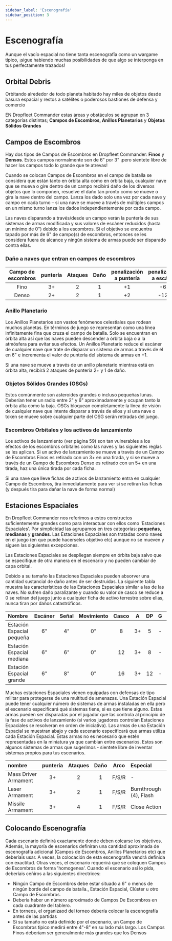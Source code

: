 ```yaml
---
sidebar_label: 'Escenografía'
sidebar_position: 3
---
```


# Escenografía

Aunque el vacío espacial no tiene tanta escenografía como un wargame típico, ¡sigue habiendo muchas posibilidades de que algo se interponga en tus perfectamente trazados!

## Orbital Debris

Orbitando alrededor de todo planeta habitado hay miles de objetos desde basura espacial y restos a satélites o poderosos bastiones de defensa y comercio

EN Dropfleet Commander estas áreas y obstáculos se agrupan en 3 categorías distintas; **Campos de Escombros, Anillos Planetarios** y **Objetos Sólidos Grandes**

## Campos de Escombros

Hay dos tipos de Campos de Escombros en Dropfleet Commander: **Finos** y **Densos**. Estos campos normalmente son de 6" por 3" ¡pero sientete libre de hacer los campos todo lo grande que te atrevas! 

Cuando se colocan Campos de Escombros en el campo de batalla se considera que están tanto en órbita alta como en órbita baja, cualquier nave que se mueva o gire dentro de un campo recibirá daño de los diversos objetos que lo componen, resuelve el daño tan pronto como se mueve o gira la nave dentro del campo. Lanza los dado solo una vez por cada nave y campo en cada turno – si una nave se mueve a través de múltiples campos en un mismo turno lanza los dados independientemente por cada campo.

Las naves disparando a través/desde un campo verán la puntería de sus sistemas de armas modificada y sus valores de escáner reducidos (hasta un mínimo de 0") debido a los escombros. Si el objetivo se encuentra tapado por más de 6" de campo(s) de escombros, entonces se les considera fuera de alcance y ningún sistema de armas puede ser disparado contra ellas.

### Daño a naves que entran en campos de escombros

|Campo de escombros|puntería|Ataques|Daño|penalización a puntería|penalización a escáner|
| :-: | :-: | :-: | :-: | :-: | :-: |
|Fino|3+|2|1|+1|-6"|
|Denso|2+|2|1|+2|-12"|

### Anillo Planetario

Los Anillos Planetarios son vastos fenómenos celestiales que rodean muchos planetas. En términos de juego se representan como una línea infinitamente fina que cruza el campo de batalla. Solo se encuentran en órbita alta así que las naves pueden descender a órbita baja o a la atmósfera para evitar sus efectos. Un Anillos Planetario reduce el escáner de cualquier nave que trate de disparar un sistema de armas a través de él en 6" e incrementa el valor de puntería del sistema de armas en +1.  

Si una nave se mueve a través de un anillo planetario mientras está en órbita alta, recibirá 2 ataques de puntería 2+ y 1 de daño.

### Objetos Sólidos Grandes (OSGs)

Estos comúnmente son asteroides grandes o incluso pequeñas lunas. Deberían tener un radio entre 2" y 6" aproximadamente y ocupan tanto la órbita alta como la baja. OSGs bloquean completamente la línea de visión de cualquier nave que intente disparar a través de ellos y si una nave o token se mueve sobre cualquier parte del OSG serán retiradas del juego.

### Escombros Orbitales y los activos de lanzamiento

Los activos de lanzamiento (ver página 59) son tan vulnerables a los efectos de los escombros orbitales como las naves y las siguientes reglas se les aplican. Si un activo de lanzamiento se mueve a través de un Campo de Escombros Finos es retirado con un 3+ en una tirada, y si se mueve a través de un Campo de Escombros Denso es retirado con un 5+ en una tirada, haz una única tirada por cada ficha.

Si una nave que lleve fichas de activos de lanzamiento entra en cualquier Campo de Escombros, tira inmediatamente para ver si se retiran las fichas (y después tira para dañar la nave de forma normal)

## Estaciones Espaciales

En Dropfleet Commander nos referimos a estos constructos suficientemente grandes como para interactuar con ellos como 'Estaciones Espaciales'. Por simplicidad las agrupamos en tres categorías: **pequeñas**, **medianas** y **grandes**. Las Estaciones Espaciales son tratadas como naves en el juego (en que puede hacerseles objetivo etc) aunque no se mueven y siguen las siguientes excepciones.

Las Estaciones Espaciales se despliegan siempre en órbita baja salvo que se especifique de otra manera en el escenario y no pueden cambiar de capa orbital.

Debido a su tamaño las Estaciones Espaciales pueden absorver una cantidad sustancial de daño antes de ser destruidas. La siguiente tabla muestra las características de las Estaciones Espaciales similar a las de las naves. No sufren daño paralizante y cuando su valor de casco se reduce a 0 se retiran del juego junto a cualquier ficha de activo terrestre sobre ellas, nunca tiran por daños catastróficos.

|Nombre|Escáner|Señal|Movimiento|Casco|A|DP|G|T|Especial|
| :- | :-: | :-: | :-: | :-: | :-: | :-: | :-: | :-: | :- |
|Estación Espacial pequeña|6"|4"|0"|8|3+|5|-|-|-|
|Estación Espacial mediana|6"|6"|0"|12|3+|8|-|-|-|
|Estación Espacial grande|6"|8"|0"|16|3+|12|-|-|-|

Muchas estaciones Espaciales vienen equipadas con defensas de tipo militar para protegerse de una multitud de amenazas. Una Estación Espacial puede tener cualquier número de sistemas de armas instaladas en ella pero el escenario especificará qué sistemas tiene, si es que tiene alguno. Estas armas pueden ser disparadas por el jugador que las controla al principio de la fase de activos de lanzamiento (si varios jugadores controlan Estaciones Espaciales se resolveran en orden de iniciativa). Las armas de una Estación Espacial se muestran abajo y cada escenario especificará que armas utiliza cada Estación Espacial. Estas armas no es necesario que estén representadas en la miniatura ya que cambian entre escenarios. Estos son algunos sistemas de armas que sugerimos - sientete libre de inventar sistemas propios para tus escenarios.

|nombre|puntería|Ataques|Daño|Arco|Especial|
| :- | :-: | :-: | :-: | :-: | :- |
|Mass Driver Armament|3+|2|1|F/S/R|-|
|Laser Armament|3+|2|1|F/S/R|Burnthrough (4), Flash|
|Missile Armament|3+|4|1|F/S/R|Close Action|

## Colocando Escenografía

Cada escenario definirá exactamente donde deben colcarse los objetivos. Además, la mayoría de escenarios definiran una cantidad aproximada de escenografía adicional (Campos de Escombros, Anillos Planetarios etc) que deberíais usar. 
A veces, la colocación de esta escenografía vendrá definida con exactitud. Otras veces, el escenario requerirá que se coloquen Campos de Escombros de forma 'homogenea'. Cuando el escenario así lo pida, deberíais ceñiros a las siguientes directrices:

* Ningún Campo de Escombros debe estar situado a 6" o menos de ningún borde del campo de batalla., Estación Espacial, Clúster u otro Campo de Escombros.
* Debería haber un número aproximado de Campos De Escombros en cada cuadrante del tablero.
* En torneos, el organizaod del torneo debería colocar la escenografía antes de las partidas
* Si su tamaño no está definido por el escenario, un Campo de Escombros tipico medirá entre 4"-8" en su lado más largo. Los Campos Finos deberíam ser generalmente más grandes que los Densos
